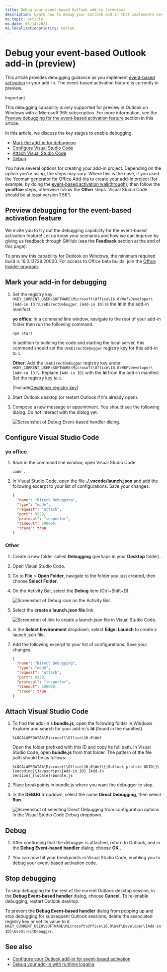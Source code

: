 ```yaml
---
title: Debug your event-based Outlook add-in (preview)
description: Learn how to debug your Outlook add-in that implements event-based activation.
ms.topic: article
ms.date: 05/14/2021
ms.localizationpriority: medium
---
```


# Debug your event-based Outlook add-in (preview)

This article provides debugging guidance as you implement [event-based activation](autolaunch.md) in your add-in. The event-based activation feature is currently in preview.

> [!IMPORTANT]
> This debugging capability is only supported for preview in Outlook on Windows with a Microsoft 365 subscription. For more information, see the [Preview debugging for the event-based activation feature](#preview-debugging-for-the-event-based-activation-feature) section in this article.

In this article, we discuss the key stages to enable debugging.

- [Mark the add-in for debugging](#mark-your-add-in-for-debugging)
- [Configure Visual Studio Code](#configure-visual-studio-code)
- [Attach Visual Studio Code](#attach-visual-studio-code)
- [Debug](#debug)

You have several options for creating your add-in project. Depending on the option you're using, the steps may vary. Where this is the case, if you used the Yeoman generator for Office Add-ins to create your add-in project (for example, by doing the [event-based activation walkthrough](autolaunch.md)), then follow the **yo office** steps, otherwise follow the **Other** steps. Visual Studio Code should be at least version 1.56.1.

## Preview debugging for the event-based activation feature

We invite you to try out the debugging capability for the event-based activation feature! Let us know your scenarios and how we can improve by giving us feedback through GitHub (see the **Feedback** section at the end of this page).

To preview this capability for Outlook on Windows, the minimum required build is 16.0.13729.20000. For access to Office beta builds, join the [Office Insider program](https://insider.office.com).

## Mark your add-in for debugging

1. Set the registry key `HKEY_CURRENT_USER\SOFTWARE\Microsoft\Office\16.0\Wef\Developer\[Add-in ID]\UseDirectDebugger`. `[Add-in ID]` is the **Id** in the add-in manifest.

    **yo office**: In a command line window, navigate to the root of your add-in folder then run the following command.

    ```command&nbsp;line
    npm start
    ```

    In addition to building the code and starting the local server, this command should set the `UseDirectDebugger` registry key for this add-in to `1`.

    **Other**: Add the `UseDirectDebugger` registry key under `HKEY_CURRENT_USER\SOFTWARE\Microsoft\Office\16.0\WEF\Developer\[Add-in ID]\`. Replace `[Add-in ID]` with the **Id** from the add-in manifest. Set the registry key to `1`.

    [!include[Developer registry key](../includes/developer-registry-key.md)]

1. Start Outlook desktop (or restart Outlook if it's already open).
1. Compose a new message or appointment. You should see the following dialog. Do *not* interact with the dialog yet.

    ![Screenshot of Debug Event-based handler dialog.](../images/outlook-win-autolaunch-debug-dialog.png)

## Configure Visual Studio Code

### yo office

1. Back in the command line window, open Visual Studio Code.

    ```command&nbsp;line
    code .
    ```

1. In Visual Studio Code, open the file **./.vscode/launch.json** and add the following excerpt to your list of configurations. Save your changes.

    ```json
    {
      "name": "Direct Debugging",
      "type": "node",
      "request": "attach",
      "port": 9229,
      "protocol": "inspector",
      "timeout": 600000,
      "trace": true
    }
    ```

### Other

1. Create a new folder called **Debugging** (perhaps in your **Desktop** folder).
1. Open Visual Studio Code.
1. Go to **File** > **Open Folder**, navigate to the folder you just created, then choose **Select Folder**.
1. On the Activity Bar, select the **Debug** item (Ctrl+Shift+D).

    ![Screenshot of Debug icon on the Activity Bar.](../images/vs-code-debug.png)

1. Select the **create a launch.json file** link.

    ![Screenshot of link to create a launch.json file in Visual Studio Code.](../images/vs-code-create-launch.json.png)

1. In the **Select Environment** dropdown, select **Edge: Launch** to create a launch.json file.
1. Add the following excerpt to your list of configurations. Save your changes.

    ```json
    {
      "name": "Direct Debugging",
      "type": "node",
      "request": "attach",
      "port": 9229,
      "protocol": "inspector",
      "timeout": 600000,
      "trace": true
    }
    ```

## Attach Visual Studio Code

1. To find the add-in's **bundle.js**, open the following folder in Windows Explorer and search for your add-in's **Id** (found in the manifest).

    ```text
    %LOCALAPPDATA%\Microsoft\Office\16.0\Wef
    ```

    Open the folder prefixed with this ID and copy its full path. In Visual Studio Code, open **bundle.js** from that folder. The pattern of the file path should be as follows:

    `%LOCALAPPDATA%\Microsoft\Office\16.0\Wef\{[Outlook profile GUID]}\[encoding]\Javascript\[Add-in ID]_[Add-in Version]_[locale]\bundle.js`

1. Place breakpoints in bundle.js where you want the debugger to stop.
1. In the **DEBUG** dropdown, select the name **Direct Debugging**, then select **Run**.

    ![Screenshot of selecting Direct Debugging from configuration options in the Visual Studio Code Debug dropdown.](../images/outlook-win-autolaunch-debug-vsc.png)

## Debug

1. After confirming that the debugger is attached, return to Outlook, and in the **Debug Event-based handler** dialog, choose **OK** .

1. You can now hit your breakpoints in Visual Studio Code, enabling you to debug your event-based activation code.

## Stop debugging

To stop debugging for the rest of the current Outlook desktop session, in the **Debug Event-based handler** dialog, choose **Cancel**. To re-enable debugging, restart Outlook desktop.

To prevent the **Debug Event-based handler** dialog from popping up and stop debugging for subsequent Outlook sessions, delete the associated registry key or set its value to `0`: `HKEY_CURRENT_USER\SOFTWARE\Microsoft\Office\16.0\Wef\Developer\[Add-in ID]\UseDirectDebugger`.

## See also

- [Configure your Outlook add-in for event-based activation](autolaunch.md)
- [Debug your add-in with runtime logging](../testing/runtime-logging.md#runtime-logging-on-windows)
